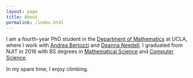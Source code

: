 ```yaml
---
layout: page
title: About
permalink: /index.html
---
```


I am a fourth-year PhD student in the [Department of Mathematics](https://www.math.ucla.edu/) at UCLA, where I work with [Andrea Bertozzi](https://www.math.ucla.edu/~bertozzi/) and [Deanna Needell](https://www.math.ucla.edu/~deanna/). I graduated from NJIT in 2016 with BS degrees in [Mathematical Science](https://math.njit.edu/) and [Computer Science](https://cs.njit.edu/).

In my spare time, I enjoy climbing.
